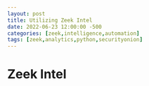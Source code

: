 ```yaml
---
layout: post
title: Utilizing Zeek Intel
date: 2022-06-23 12:00:00 -500
categories: [zeek,intelligence,automation]
tags: [zeek,analytics,python,securityonion]
---
```


# Zeek Intel
